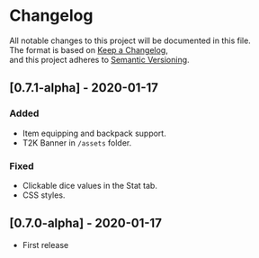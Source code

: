 # Changelog
All notable changes to this project will be documented in this file.
<br />The format is based on [Keep a Changelog](https://keepachangelog.com/en/1.0.0/),
<br />and this project adheres to [Semantic Versioning](https://semver.org/spec/v2.0.0.html).

## [0.7.1-alpha] - 2020-01-17
### Added
- Item equipping and backpack support.
- T2K Banner in `/assets` folder.

### Fixed
- Clickable dice values in the Stat tab.
- CSS styles.

## [0.7.0-alpha] - 2020-01-17
- First release